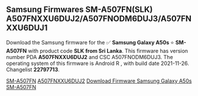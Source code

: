 <h2>Samsung Firmwares SM-A507FN(SLK) A507FNXXU6DUJ2/A507FNODM6DUJ3/A507FNXXU6DUJ1</h2>
Download the Samsung firmware for the ✅ <strong>Samsung Galaxy A50s </strong> ⭐ <strong>SM-A507FN</strong> with product code <strong>SLK</strong> <strong> from Sri Lanka</strong>. This firmware has version number PDA <strong>A507FNXXU6DUJ2</strong> and CSC A507FNODM6DUJ3. The operating system of this firmware is Android R , with build date 2021-11-26. Changelist <strong>22797713</strong>.


[SM-A507FN](https://samfirm.shop/samsung/model/SM-A507FN)
[A507FNXXU6DUJ2](https://samfirm.shop/samsung/pda/A507FNXXU6DUJ2)
[Download Firmware Samsung Galaxy A50s SM-A507FN](https://samfirm.shop/samsung/firmware/477936)
